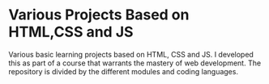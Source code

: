 # Various Projects Based on HTML,CSS and JS
Various basic learning projects based on HTML, CSS and JS. I developed this as part of a course that warrants the mastery of web development. The repository is divided by the different modules and coding languages.
